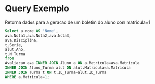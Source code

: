 # Query Exemplo

<p>
Retorna dados para a geracao de um boletim do aluno com matricula=1
<p>

```SQL
Select a.nome AS 'Nome', 
ava.Nota1,ava.Nota2,ava.Nota3, 
ava.Disciplina, 
t.Serie, 
alut.Ano, 
t.N_Turma 
from 
Avaliacao ava INNER JOIN Aluno a ON a.Matricula=ava.Matricula 
INNER JOIN Aluno_Turma alut ON alut.Matricula=a.Matricula
INNER JOIN Turma t ON t.ID_Turma=alut.ID_Turma
WHERE a.Matricula=1;
